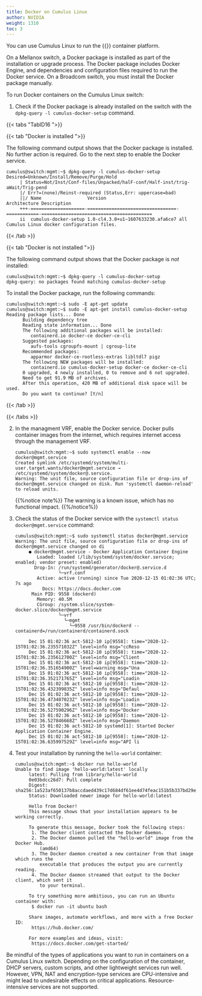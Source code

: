 ```yaml
---
title: Docker on Cumulus Linux
author: NVIDIA
weight: 1310
toc: 3
---
```

You can use Cumulus Linux to run the {{<exlink url="https://www.docker.com/" text="Docker">}} container platform.

On a Mellanox switch, a Docker package is installed as part of the installation or upgrade process. The Docker package includes Docker Engine, and dependencies and configuration files required to run the Docker service. On a Broadcom switch, you must install the Docker package manually.

To run Docker containers on the Cumulus Linux switch:

1. Check if the Docker package is already installed on the switch with the `dpkg-query -l cumulus-docker-setup` command.

{{< tabs "TabID16 ">}}

{{< tab "Docker is installed    ">}}

The following command output shows that the Docker package is installed. No further action is required. Go to the next step to enable the Docker service.

   ```
   cumulus@switch:mgmt:~$ dpkg-query -l cumulus-docker-setup
   Desired=Unknown/Install/Remove/Purge/Hold
        | Status=Not/Inst/Conf-files/Unpacked/halF-conf/Half-inst/trig-aWait/Trig-pend
        |/ Err?=(none)/Reinst-required (Status,Err: uppercase=bad)
        ||/ Name                 Version                           Architecture Description
        +++-====================-=================================-============-=========================================
        ii  cumulus-docker-setup 1.0-cl4.3.0+u1~1607633230.afa6ce7 all          Cumulus Linux docker configuration files.
   ```

{{< /tab >}}

{{< tab "Docker is not installed ">}}

The following command output shows that the Docker package is *not* installed:

```
cumulus@switch:mgmt:~$ dpkg-query -l cumulus-docker-setup
dpkg-query: no packages found matching cumulus-docker-setup
```

To install the Docker package, run the following commands:

```
cumulus@switch:mgmt:~$ sudo -E apt-get update
cumulus@switch:mgmt:~$ sudo -E apt-get install cumulus-docker-setup
Reading package lists... Done
      Building dependency tree
      Reading state information... Done
      The following additional packages will be installed:
         containerd.io docker-ce docker-ce-cli
      Suggested packages:
         aufs-tools cgroupfs-mount | cgroup-lite
      Recommended packages:
         apparmor docker-ce-rootless-extras libltdl7 pigz
      The following NEW packages will be installed:
         containerd.io cumulus-docker-setup docker-ce docker-ce-cli
      0 upgraded, 4 newly installed, 0 to remove and 6 not upgraded.
      Need to get 91.9 MB of archives.
      After this operation, 420 MB of additional disk space will be used.
      Do you want to continue? [Y/n]
```

{{< /tab >}}

{{< /tabs >}}

2. In the managment VRF, enable the Docker service. Docker pulls container images from the internet, which requires internet access through the management VRF.

   ```
   cumulus@switch:mgmt:~$ sudo systemctl enable --now docker@mgmt.service
   Created symlink /etc/systemd/system/multi-user.target.wants/docker@mgmt.service → /etc/systemd/system/docker@.service.
   Warning: The unit file, source configuration file or drop-ins of docker@mgmt.service changed on disk. Run 'systemctl daemon-reload' to reload units.
   ```

   {{%notice note%}}
The warning is a known issue, which has no functional impact.
{{%/notice%}}

3. Check the status of the Docker service with the `systemctl status docker@mgmt.service` command:

   ```
   cumulus@switch:mgmt:~$ sudo systemctl status docker@mgmt.service
   Warning: The unit file, source configuration file or drop-ins of docker@mgmt.service changed on di
        ● docker@mgmt.service - Docker Application Container Engine
           Loaded: loaded (/lib/systemd/system/docker.service; enabled; vendor preset: enabled)
          Drop-In: /run/systemd/generator/docker@.service.d
                   └─vrf.conf
           Active: active (running) since Tue 2020-12-15 01:02:36 UTC; 7s ago
             Docs: https://docs.docker.com
         Main PID: 9558 (dockerd)
           Memory: 40.5M
           CGroup: /system.slice/system-docker.slice/docker@mgmt.service
                   └─vrf
                     └─mgmt
                       └─9558 /usr/bin/dockerd --containerd=/run/containerd/containerd.sock

        Dec 15 01:02:36 act-5812-10 ip[9558]: time="2020-12-15T01:02:36.235571032Z" level=info msg="ccReso
        Dec 15 01:02:36 act-5812-10 ip[9558]: time="2020-12-15T01:02:36.235612700Z" level=info msg="Client
        Dec 15 01:02:36 act-5812-10 ip[9558]: time="2020-12-15T01:02:36.351654900Z" level=warning msg="Una
        Dec 15 01:02:36 act-5812-10 ip[9558]: time="2020-12-15T01:02:36.352171765Z" level=info msg="Loadin
        Dec 15 01:02:36 act-5812-10 ip[9558]: time="2020-12-15T01:02:36.432399835Z" level=info msg="Defaul
        Dec 15 01:02:36 act-5812-10 ip[9558]: time="2020-12-15T01:02:36.473407023Z" level=info msg="Loadin
        Dec 15 01:02:36 act-5812-10 ip[9558]: time="2020-12-15T01:02:36.527590296Z" level=info msg="Docker
        Dec 15 01:02:36 act-5812-10 ip[9558]: time="2020-12-15T01:02:36.527846668Z" level=info msg="Daemon
        Dec 15 01:02:36 act-5812-10 systemd[1]: Started Docker Application Container Engine.
        Dec 15 01:02:36 act-5812-10 ip[9558]: time="2020-12-15T01:02:36.635997529Z" level=info msg="API li

3. Test your installation by running the `hello-world` container:

   ```
   cumulus@switch:mgmt:~$ docker run hello-world
   Unable to find image 'hello-world:latest' locally
        latest: Pulling from library/hello-world
        0e03bdcc26d7: Pull complete
        Digest: sha256:1a523af650137b8accdaed439c17d684df61ee4d74feac151b5b337bd29e7eec
        Status: Downloaded newer image for hello-world:latest

        Hello from Docker!
        This message shows that your installation appears to be working correctly.

        To generate this message, Docker took the following steps:
         1. The Docker client contacted the Docker daemon.
         2. The Docker daemon pulled the "hello-world" image from the Docker Hub.
            (amd64)
         3. The Docker daemon created a new container from that image which runs the
            executable that produces the output you are currently reading.
         4. The Docker daemon streamed that output to the Docker client, which sent it
            to your terminal.

        To try something more ambitious, you can run an Ubuntu container with:
         $ docker run -it ubuntu bash

        Share images, automate workflows, and more with a free Docker ID:
         https://hub.docker.com/

        For more examples and ideas, visit:
         https://docs.docker.com/get-started/
   ```

Be mindful of the types of applications you want to run in containers on a Cumulus Linux switch. Depending on the configuration of the container, DHCP servers, custom scripts, and other lightweight services run well. However, VPN, NAT and encryption-type services are CPU-intensive and might lead to undesirable effects on critical applications. Resource-intensive services are not supported.
